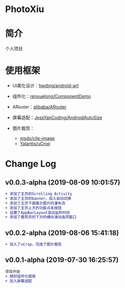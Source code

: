 # PhotoXiu

# 简介
个人项目

# 使用框架
- UI美化设计：[hwding/android-art](https://github.com/hwding/android-art)
  
- 组件化：[renxuelong/ComponentDemo](https://github.com/renxuelong/ComponentDemo)  
- ARouter：[alibaba/ARouter](https://github.com/alibaba/ARouter)  
- 屏幕适配：[JessYanCoding/AndroidAutoSize](https://github.com/JessYanCoding/AndroidAutoSize)  
- 图片裁剪：
    - [msdx/clip-image](https://github.com/msdx/clip-image)  
    - [Yalantis/uCrop](https://github.com/Yalantis/uCrop)

# Change Log
## v0.0.3-alpha (2019-08-09 10:01:57)
```diff
+ 添加了主页的Scrolling Activity
+ 添加了主页的banner，加入自动切换
+ 添加了主页下面展示图片的瀑布流
+ 添加了主页上方的功能点击按钮
+ 设置了AppBarLayout滚动监听时间
+ 添加了裁剪页的下方的横向滑动选项窗口
```

## v0.0.2-alpha (2019-08-06 15:41:18)
```diff
+ 加入了uCrop，完成了图片裁剪
```
## v0.0.1-alpha (2019-07-30 16:25:57)
```diff
项目开始
+ 搭好组件化框架
+ 加入屏幕适配
```